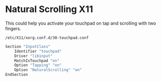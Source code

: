 # Natural Scrolling X11

This could help you activate your touchpad on tap and scrolling with two fingers.

`/etc/X11/xorg.conf.d/30-touchpad.conf`

```bash
Section "InputClass"
    Identifier "touchpad"
    Driver "libinput"
    MatchIsTouchpad "on"
    Option "Tapping" "on"
    Option "NaturalScrolling" "on"
EndSection
```
